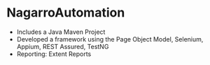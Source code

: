 # NagarroAutomation
- Includes a Java Maven Project
- Developed a framework using the Page Object Model, Selenium, Appium, REST Assured, TestNG
- Reporting: Extent Reports
